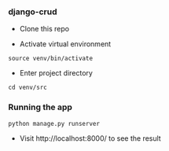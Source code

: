 ### django-crud

- Clone this repo

- Activate virtual environment

`source venv/bin/activate`

- Enter project directory

`cd venv/src`

### Running the app

`python manage.py runserver`

- Visit http://localhost:8000/ to see the result
